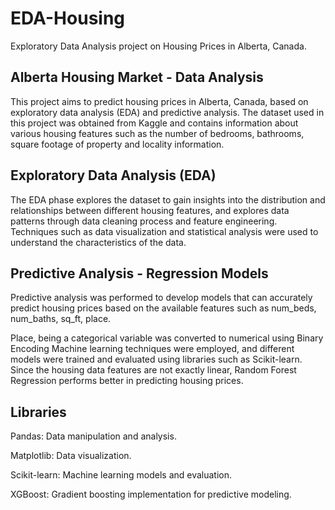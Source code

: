 # EDA-Housing
Exploratory Data Analysis project on Housing Prices in Alberta, Canada.

## Alberta Housing Market - Data Analysis
This project aims to predict housing prices in Alberta, Canada, based on exploratory data analysis (EDA) and predictive analysis. The dataset used in this project was obtained from Kaggle and contains information about various housing features such as the number of bedrooms, bathrooms, square footage of property and locality information.

## Exploratory Data Analysis (EDA)
The EDA phase explores the dataset to gain insights into the distribution and relationships between different housing features, and explores data patterns through data cleaning process and feature engineering. 
Techniques such as data visualization and statistical analysis were used to understand the characteristics of the data.

## Predictive Analysis - Regression Models
Predictive analysis was performed to develop models that can accurately predict housing prices based on the available features such as num_beds, num_baths, sq_ft, place.

Place, being a categorical variable was converted to numerical using Binary Encoding
Machine learning techniques were employed, and different models were trained and evaluated using libraries such as Scikit-learn. 
Since the housing data features are not exactly linear, Random Forest Regression performs better in predicting housing prices. 

## Libraries
Pandas: Data manipulation and analysis.

Matplotlib: Data visualization.

Scikit-learn: Machine learning models and evaluation.

XGBoost: Gradient boosting implementation for predictive modeling.

